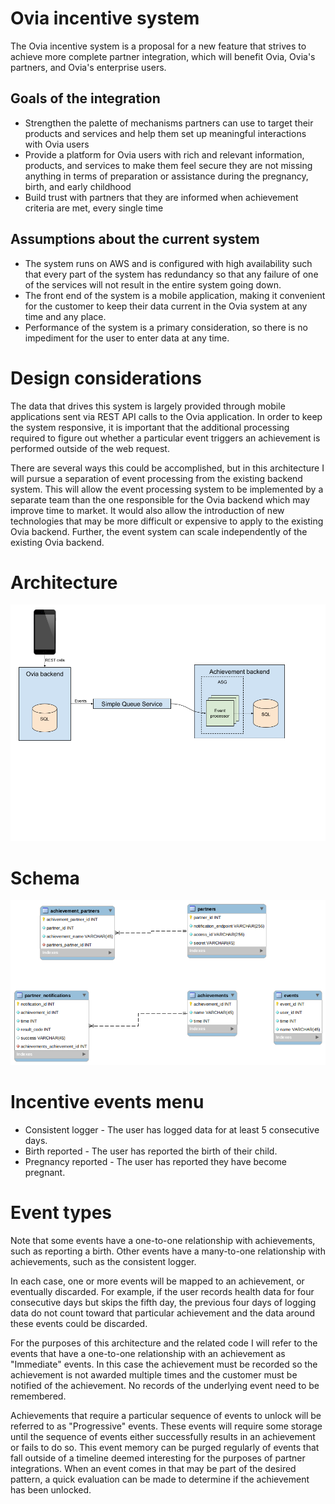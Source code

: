 # Ovia incentive system

The Ovia incentive system is a proposal for a new feature that strives to achieve more complete partner integration, which will benefit Ovia, Ovia's partners, and Ovia's enterprise users.

## Goals of the integration
* Strengthen the palette of mechanisms partners can use to target their products and services and help them set up meaningful interactions with Ovia users
* Provide a platform for Ovia users with rich and relevant information, products, and services to make them feel secure they are not missing anything in terms of preparation or assistance during the pregnancy, birth, and early childhood
* Build trust with partners that they are informed when achievement criteria are met, every single time

## Assumptions about the current system
* The system runs on AWS and is configured with high availability such that every part of the system has redundancy so that any failure of one of the services will not result in the entire system going down.
* The front end of the system is a mobile application, making it convenient for the customer to keep their data current in the Ovia system at any time and any place.
* Performance of the system is a primary consideration, so there is no impediment for the user to enter data at any time.

# Design considerations
The data that drives this system is largely provided through mobile applications sent via REST API calls to the Ovia application. In order to keep the system responsive, it is important that the additional processing required to figure out whether a particular event triggers an achievement is performed outside of the web request.

There are several ways this could be accomplished, but in this architecture I will pursue a separation of event processing from the existing backend system. This will allow the event processing system to be implemented by a separate team than the one responsible for the Ovia backend which may improve time to market. It would also allow the introduction of new technologies that may be more difficult or expensive to apply to the existing Ovia backend. Further, the event system can scale independently of the existing Ovia backend.

# Architecture

![High level architecture diagram](images/HighLevelArchitecture.png)

# Schema

![Incentive schema](images/Schema.png)

# Incentive events menu

* Consistent logger - The user has logged data for at least 5 consecutive days.
* Birth reported - The user has reported the birth of their child.
* Pregnancy reported - The user has reported they have become pregnant.

# Event types
Note that some events have a one-to-one relationship with achievements, such as reporting a birth. Other events have a many-to-one relationship with achievements, such as the consistent logger.

In each case, one or more events will be mapped to an achievement, or eventually discarded. For example, if the user records health data for four consecutive days but skips the fifth day, the previous four days of logging data do not count toward that particular achievement and the data around these events could be discarded.

For the purposes of this architecture and the related code I will refer to the events that have a one-to-one relationship with an achievement as "Immediate" events. In this case the achievement must be recorded so the achievement is not awarded multiple times and the customer must be notified of the achievement. No records of the underlying event need to be remembered.

Achievements that require a particular sequence of events to unlock will be referred to as "Progressive" events. These events will require some storage until the sequence of events either successfully results in an achievement or fails to do so. This event memory can be purged regularly of events that fall outside of a timeline deemed interesting for the purposes of partner integrations. When an event comes in that may be part of the desired pattern, a quick evaluation can be made to determine if the achievement has been unlocked.
